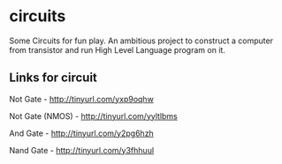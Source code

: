 # circuits
Some Circuits for fun play.
An ambitious project to construct a computer from transistor and run High Level Language program on it.

## Links for circuit
Not Gate - http://tinyurl.com/yxp9oqhw

Not Gate (NMOS) - http://tinyurl.com/yyltlbms 

And Gate - http://tinyurl.com/y2pg6hzh

Nand Gate - http://tinyurl.com/y3fhhuul
